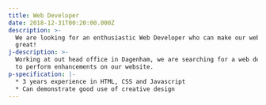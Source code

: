 ```yaml
---
title: Web Developer
date: 2018-12-31T00:20:00.000Z
description: >-
  We are looking for an enthusiastic Web Developer who can make our website look
  great!
j-description: >-
  Working at out head office in Dagenham, we are searching for a web developer
  to perform enhancements on our website.
p-specification: |-
  * 3 years experience in HTML, CSS and Javascript
  * Can demonstrate good use of creative design
---
```


